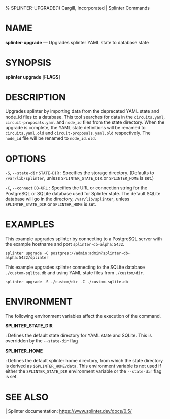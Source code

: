 % SPLINTER-UPGRADE(1) Cargill, Incorporated | Splinter Commands
<!--
  Copyright 2018-2021 Cargill Incorporated
  Licensed under Creative Commons Attribution 4.0 International License
  https://creativecommons.org/licenses/by/4.0/
-->

NAME
====

**splinter-upgrade** — Upgrades splinter YAML state to database state

SYNOPSIS
========

**splinter** **upgrade** \[**FLAGS**\]

DESCRIPTION
===========
Upgrades splinter by importing data from the deprecated YAML state and node_id
files to a database. This tool searches for data in the `circuits.yaml`,
`circuit-proposals.yaml` and `node_id` files from the state directory. When the
upgrade is complete, the YAML state definitions will be renamed to
`circuits.yaml.old` and `circuit-proposals.yaml.old` respectively. The `node_id`
file will be renamed to `node_id.old`.

OPTIONS
=======
`-S`, `--state-dir` `STATE-DIR`
: Specifies the storage directory. (Defaults to `/var/lib/splinter`, unless
`SPLINTER_STATE_DIR` or `SPLINTER_HOME` is set.)

`-C`, `--connect` `DB-URL`
: Specifies the URL or connection string for the PostgreSQL or SQLite database
used for Splinter state. The default SQLite database will go in the directory,
`/var/lib/splinter`, unless `SPLINTER_STATE_DIR` or `SPLINTER_HOME` is set.

EXAMPLES
========
This example upgrades splinter by connecting to a PostgreSQL server
with the example hostname and port `splinter-db-alpha:5432`.

```
splinter upgrade -C postgres://admin:admin@splinter-db-alpha:5432/splinter
```

This example upgrades splinter connecting to the SQLite database
`./custom-sqlite.db` and using YAML state files from `./custom/dir`.

```
splinter upgrade -S ./custom/dir -C ./custom-sqlite.db
```

ENVIRONMENT
===========
The following environment variables affect the execution of the command.

**SPLINTER_STATE_DIR**

: Defines the default state directory for YAML state and SQLite. This is
overridden by the `--state-dir` flag

**SPLINTER_HOME**

: Defines the default splinter home directory, from which the state directory
is derived as `$SPLINTER_HOME/data`. This environment variable is not used if
either the `SPLINTER_STATE_DIR` environment variable or the `--state-dir` flag
is set.

SEE ALSO
========
| Splinter documentation: https://www.splinter.dev/docs/0.5/
